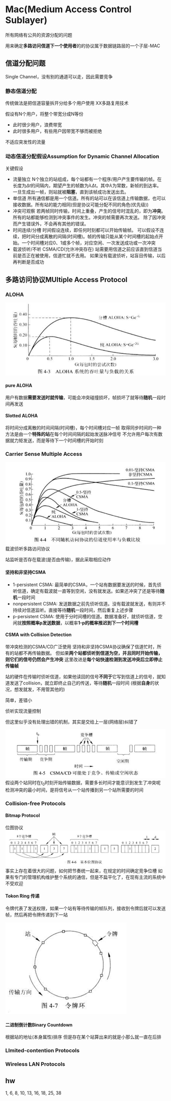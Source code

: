 # Mac(Medium Access Control Sublayer)
所有网络有公共的资源分配的问题

用来确定**多路访问信道下一个使用者**的的协议属于数据链路层的一个子层-MAC

## 信道分配问题
Single Channel，没有别的通道可以走，因此需要竞争

### 静态信道分配
传统做法是把信道容量拆开分给多个用户使用
XX多路复用技术

假设有N个用户，将整个带宽分成N等份
- 此时很少用户，浪费带宽
- 此时很多用户，有些用户因带宽不够而被拒绝

不适应突发性的流量

### 动态信道分配假设Assumption for Dynamic Channel Allocation
关键假设
- 流量独立
    N个独立的站组成，每个站都有一个程序/用户产生要传输的帧。在长度为$\Delta t$的间隔内，期望产生的帧数为$\lambda \Delta t$。其中$\lambda$为常数，新帧的到达率。一旦生成出一帧，则站就被**阻塞**，直到该帧成功发送出去。
- 单信道
    所有通信都是用一个信道。所有的站可以在该信道上传输数据，也可以接收数据。所有站的能力相同(但是协议可能分配不同的角色(优先级))
- 冲突可观察
    若两帧同时传输，时间上重叠，产生的信号时混乱的，即为**冲突**。所有的站都能够检测到冲突事件的发生。冲突的帧需要再次发送。
    除了因冲突而产生错误外，不会再有其他的错误。
- 时间连续/分槽
    时间假设连续，即任何时刻都可以开始传输帧。
    可以假设不连续，把时间分成离散的间隔(时间槽)。帧的传输只能从某个时间槽的起始点开始。一个时间槽对应0、1或多个帧，对应空闲、一次发送成功或一次冲突
- 载波侦听/不听
    CSMA/CD(允许冲突存在)
    站需要用信道之前应该直到信道当前是否正在被使用，信道忙就不去用。
    如果没有载波侦听，站盲目传输，以后再判断是否成功

## 多路访问协议MUltiple Access Protocol
### ALOHA
![](./ref/note4-1.PNG)
#### pure ALOHA
用户有数据**需要发送时就传输**，可能会冲突碰撞损坏，帧损坏了就等待**随机**一段时间再发送
#### Slotted ALOHA
将时间分成离散的时间间隔(时间槽)，每个时间槽对应一帧
取得同步时间的一种方法是由一个**特殊的站**在每个时间间隔的起始发送脉冲信号
不允许用户每次有数据就力矩发送，而是等待下一个时间槽的开始时刻
### Carrier Sense Multiple Access
![](./ref/note4-2.PNG)
载波侦听多路访问协议

站监听是否存在载波(是否由传输)，据此采取相应动作
#### 坚持和非坚持CSMA
- 1-persistent CSMA: 最简单的CSMA，一个站有数据要发送的时候，首先侦听信道，确定有载波就一直等到空闲，没有就发送。如果还冲突了还是等待**随机**一段时间
- nonpersistent CSMA: 发送数据之前先侦听信道。没有载波就发送，有则并不持续对信道监听。直接等待**随机**一段时间，然后重复上述步骤
- p-persistent CSMA: 使用于分时间槽的信道。数据准备好，就侦听信道，空闲就**按照概率p发送数据**，以概率**1-p的概率推迟到下一个时间槽**

#### CSMA with Collision Detection
带冲突检测的CSMA/CD广泛使用
坚持和非坚持CSMA协议确保了信道忙时，所有的站都不再传输数据。
但如果**两个站都侦听到信道为空，并且同时开始传输，则它们的信号仍然会产生冲突**
这里改进是**每个站快速检测到发送冲突后立即停止传输帧**

站的硬件在传输时侦听信道，如果他读回的信号**不同于**它写到信道上的信号，就知道发送了collision，就立即终止自己的传送，等待**随机**一段时间
(根据**自身**的状况，想发就发，不用管其他的)

简单，差错小

侦听实现流量控制

但这里似乎没有处理出错的机制，其实是交给上一层(网络层)纠错了

![](./ref/note4-3.PNG)
假设两个站同时在$t_0$时刻开始传输数据，需要多长时间才能意识到发生了冲突呢
检测冲突的最小时间，是将信号从一个站传播到另一个站所需要的时间

### Collision-free Protocols
#### Bitmap Protocol
位图协议
![](./ref/note4-4.PNG)
事实上存在着很大的问题，如何把节奏统一起来，在规定的时间确定竞争位槽
如果有专门的管理机构维护整个系统的通信，但是不扁平化了，在现有主流的系统中不受欢迎

#### Tokon Ring 传递
令牌代表了发送权限，如果一个站有等待传输的帧队列，接收到令牌后就可以发送帧，然后再把令牌传递到下一站

![](./ref/note4-5.PNG)

#### 二进制倒计数Binary Countdown
根据站的地址(本身属性)排序
但是存在某个站算出来的就是小那么就一直在后排

### LImited-contention Protocols
### Wireless LAN Protocols


## hw
1, 6, 8, 10, 13, 16, 18, 25, 38